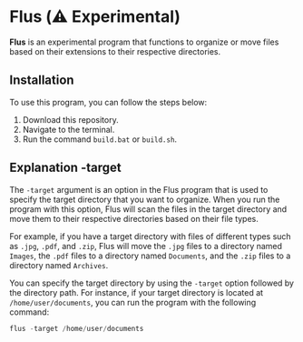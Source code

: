 # Flus (⚠️ Experimental)

**Flus** is an experimental program that functions to organize or move files based on their extensions to their respective directories.

## Installation

To use this program, you can follow the steps below:

1. Download this repository.
2. Navigate to the terminal.
3. Run the command `build.bat` or `build.sh`.

## Explanation -target

The `-target` argument is an option in the Flus program that is used to specify the target directory that you want to organize. When you run the program with this option, Flus will scan the files in the target directory and move them to their respective directories based on their file types.

For example, if you have a target directory with files of different types such as `.jpg`, `.pdf`, and `.zip`, Flus will move the `.jpg` files to a directory named `Images`, the `.pdf` files to a directory named `Documents`, and the `.zip` files to a directory named `Archives`.

You can specify the target directory by using the `-target` option followed by the directory path. For instance, if your target directory is located at `/home/user/documents`, you can run the program with the following command:

```powershell
flus -target /home/user/documents
```
